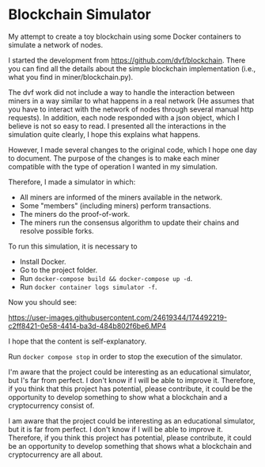 # Blockchain Simulator

My attempt to create a toy blockchain using some Docker containers to simulate a network of nodes.

I started the development from https://github.com/dvf/blockchain. There you can find all the details about the simple blockchain implementation (i.e., what you find in miner/blockchain.py).

The dvf work did not include a way to handle the interaction between miners in a way similar to what happens in a real network (He assumes that you have to interact with the network of nodes through several manual http requests). In addition, each node responded with a json object, which I believe is not so easy to read. I presented all the interactions in the simulation quite clearly, I hope this explains what happens.

However, I made several changes to the original code, which I hope one day to document. The purpose of the changes is to make each miner compatible with the type of operation I wanted in my simulation.

Therefore, I made a simulator in which:

- All miners are informed of the miners available in the network.
- Some "members" (including miners) perform transactions.
- The miners do the proof-of-work.
- The miners run the consensus algorithm to update their chains and resolve possible forks.

To run this simulation, it is necessary to

- Install Docker.
- Go to the project folder.
- Run `docker-compose build && docker-compose up -d`.
- Run `docker container logs simulator -f`.

Now you should see:

https://user-images.githubusercontent.com/24619344/174492219-c2ff8421-0e58-4414-ba3d-484b802f6be6.MP4

I hope that the content is self-explanatory.

Run `docker compose stop` in order to stop the execution of the simulator.


I'm aware that the project could be interesting as an educational simulator, but I's far from perfect. I don't know if I will be able to improve it. Therefore, if you think that this project has potential, please contribute, it could be the opportunity to develop something to show what a blockchain and a cryptocurrency consist of.

I am aware that the project could be interesting as an educational simulator, but it is far from perfect. I don't know if I will be able to improve it. Therefore, if you think this project has potential, please contribute, it could be an opportunity to develop something that shows what a blockchain and cryptocurrency are all about.



